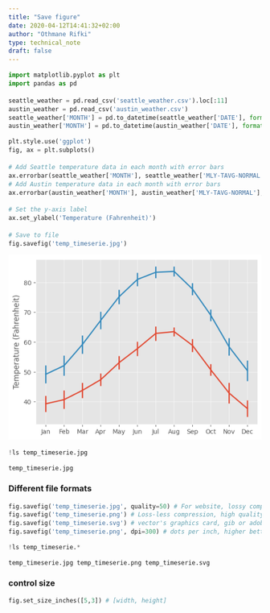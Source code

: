 ```yaml
---
title: "Save figure"
date: 2020-04-12T14:41:32+02:00
author: "Othmane Rifki"
type: technical_note
draft: false
---
```


```python
import matplotlib.pyplot as plt
import pandas as pd

seattle_weather = pd.read_csv('seattle_weather.csv').loc[:11]
austin_weather = pd.read_csv('austin_weather.csv')
seattle_weather['MONTH'] = pd.to_datetime(seattle_weather['DATE'], format='%m').dt.month_name().str.slice(stop=3)
austin_weather['MONTH'] = pd.to_datetime(austin_weather['DATE'], format='%m').dt.month_name().str.slice(stop=3)
```


```python
plt.style.use('ggplot')
fig, ax = plt.subplots()

# Add Seattle temperature data in each month with error bars
ax.errorbar(seattle_weather['MONTH'], seattle_weather['MLY-TAVG-NORMAL'], yerr=seattle_weather['MLY-TAVG-STDDEV'])
# Add Austin temperature data in each month with error bars
ax.errorbar(austin_weather['MONTH'], austin_weather['MLY-TAVG-NORMAL'], yerr=austin_weather['MLY-TAVG-STDDEV']) 

# Set the y-axis label
ax.set_ylabel('Temperature (Fahrenheit)')

# Save to file
fig.savefig('temp_timeserie.jpg')
```


![png](savefig_files/savefig_2_0.png)



```python
!ls temp_timeserie.jpg
```

    temp_timeserie.jpg


### Different file formats


```python
fig.savefig('temp_timeserie.jpg', quality=50) # For website, lossy compression, less space and less BW, control quality
fig.savefig('temp_timeserie.png') # Loss-less compression, high quality, large amount of disk space and large BW
fig.savefig('temp_timeserie.svg') # vector's graphics card, gib or adobe can edit the figure after being produced
fig.savefig('temp_timeserie.png', dpi=300) # dots per inch, higher better resolution, larger file size
```


```python
!ls temp_timeserie.*
```

    temp_timeserie.jpg temp_timeserie.png temp_timeserie.svg


### control size


```python
fig.set_size_inches([5,3]) # [width, height]
```


```python

```
